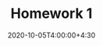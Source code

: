 ---
type: assignment
date: 2020-10-05T4:00:00+4:30
title: 'Homework 1'
pdf: /static_files/assignments/HW1.pdf
attachment: /static_files/assignments/HW1_SelfGrade.pdf
solutions: /static_files/assignments/HW1_Sol.pdf
due: 2020-10-12T23:59:00+3:30
---